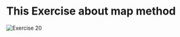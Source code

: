 <h1> This Exercise about map method</h1>


![Exercise 20](https://github.com/azzatosma/dugsiiye-js-exercises/blob/main/assets/jsexe20.jpg)

 


